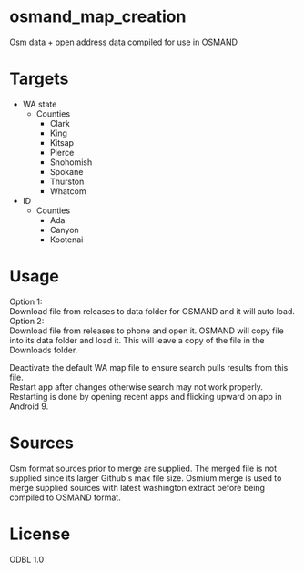 # osmand_map_creation
Osm data + open address data compiled for use in OSMAND
# Targets
- WA state
  - Counties
    - Clark
    - King
    - Kitsap
    - Pierce
    - Snohomish
    - Spokane
    - Thurston
    - Whatcom
- ID
  - Counties
    - Ada
    - Canyon
    - Kootenai

# Usage
Option 1:  
Download file from releases to data folder for OSMAND and it will auto load.  
Option 2:  
Download file from releases to phone and open it. OSMAND will copy file into its data folder and load it.
This will leave a copy of the file in the Downloads folder.

Deactivate the default WA map file to ensure search pulls results from this file.  
Restart app after changes otherwise search may not work properly. Restarting is done 
by opening recent apps and flicking upward on app in Android 9.

# Sources
Osm format sources prior to merge are supplied. The merged file is not supplied since its larger Github's max file size. 
Osmium merge is used to merge supplied sources with latest washington extract before being compiled to OSMAND format.
# License
ODBL 1.0
